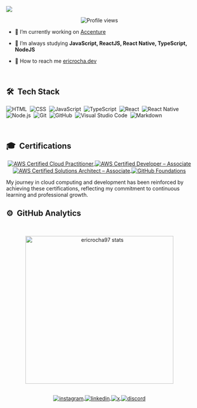 <img align="center" src="https://i.imgur.com/e0ExF31.png"/>

<p align="center"> <img src="https://komarev.com/ghpvc/?username=ericrocha97&color=blueviolet&style=flat-square" alt="Profile views" />

</p>

- 🔭  I’m currently working on [Accenture](https://www.accenture.com/)

- 🌱  I’m always studying **JavaScript, ReactJS, React Native, TypeScript, NodeJS**

- 🚀  How to reach me  [ericrocha.dev](https://ericrocha.dev)

<br>

## 🛠 &nbsp;Tech Stack

![HTML](https://img.shields.io/badge/-HTML-05122A?style=flat&logo=HTML5)&nbsp;
![CSS](https://img.shields.io/badge/-CSS-05122A?style=flat&logo=CSS3&logoColor=1572B6)&nbsp;
![JavaScript](https://img.shields.io/badge/-JavaScript-05122A?style=flat&logo=javascript)&nbsp;
![TypeScript](https://img.shields.io/badge/-TypeScript-05122A?style=flat&logo=typescript)&nbsp;
![React](https://img.shields.io/badge/-React-05122A?style=flat&logo=react)&nbsp;
![React Native](https://img.shields.io/badge/-React%20Native-05122A?style=flat&logo=react)&nbsp;
![Node.js](https://img.shields.io/badge/-Node.js-05122A?style=flat&logo=node.js)&nbsp;
![Git](https://img.shields.io/badge/-Git-05122A?style=flat&logo=git)&nbsp;
![GitHub](https://img.shields.io/badge/-GitHub-05122A?style=flat&logo=github)&nbsp;
![Visual Studio Code](https://img.shields.io/badge/-VS%20Code-05122A?style=flat&logo=visual-studio-code&logoColor=007ACC)&nbsp;
![Markdown](https://img.shields.io/badge/-Markdown-05122A?style=flat&logo=markdown)&nbsp;

<br>

## 🎓 &nbsp;Certifications

<p align="center">
  <a href="https://www.credly.com/badges/13ac4492-78b5-4cef-9f7d-15229da20aba" target="_blank">
    <img align="center" src="https://img.shields.io/badge/AWS%20Cloud%20Practitioner-grey?style=flat&logo=amazon%20web%20services" alt="AWS Certified Cloud Practitioner" />
  </a>
  <a href="https://www.credly.com/badges/3a7c81ae-258e-489f-ae40-3be9fd73c513" target="_blank">
    <img align="center" src="https://img.shields.io/badge/AWS%20Developer%20Associate-2c32d7?style=flat&logo=amazon%20web%20services" alt="AWS Certified Developer – Associate" />
  </a>
  <a href="https://www.credly.com/badges/ae6a1bae-c84f-4292-af0e-3b86561ec90c" target="_blank">
    <img align="center" src="https://img.shields.io/badge/AWS%20Solutions%20Architect%20Associate-2c32d7?style=flat&logo=amazon%20web%20services" alt="AWS Certified Solutions Architect – Associate" />
  </a>
  <a href="https://www.credly.com/badges/9ed7bb1f-5091-4fb8-b76d-94c39b144398" target="_blank">
    <img align="center" src="https://img.shields.io/badge/GitHub%20Foundations-black?style=flat&logo=github" alt="GitHub Foundations" />
  </a>
</p>

My journey in cloud computing and development has been reinforced by achieving these certifications, reflecting my commitment to continuous learning and professional growth.

## ⚙️ &nbsp;GitHub Analytics

<br>

<p align="center">
  <img width="400em" src="https://github-readme-stats.vercel.app/api/top-langs/?username=ericrocha97&layout=compact&langs_count=7&theme=rose_pine" alt="ericrocha97 stats" />
</p>

##

<p align="center">
  <a href="https://instagram.com/eric_rocha97" target="_blank">
    <img align="center" src="https://img.shields.io/badge/-ericrocha97-05122A?style=flat&logo=instagram" alt="instagram"/>
  </a>
  <a href="https://linkedin.com/in/eric-rocha1997" target="_blank">
    <img align="center" src="https://img.shields.io/badge/-ericrocha97-05122A?style=flat&logo=linkedin" alt="linkedin"/>
  </a>
  <a href="https://x.com/eric__rocha" target="_blank">
    <img align="center" src="https://img.shields.io/badge/-eric__rocha-05122A?style=flat&logo=x" alt="x"/>
  </a>
  <a href="https://discord.com/users/502884632694358027" target="_blank">
    <img align="center" src="https://img.shields.io/badge/-ericrocha97-05122A?style=flat&logo=discord" alt="discord"/>
  </a>
</p>
